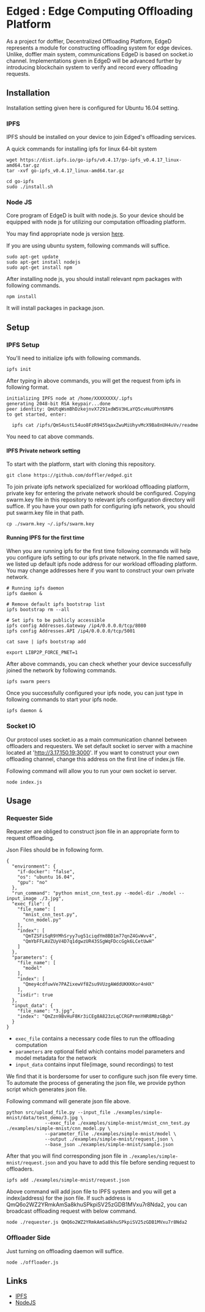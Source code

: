 Edged : Edge Computing Offloading Platform
==========================================

As a project for doffler, Decentralized Offloading Platform, EdgeD represents a module for constructing offloading system for edge devices. Unlike, doffler main system, communications EdgeD is based on socket.io channel. Implementations given in EdgeD will be advanced further by introducing blockchain system to verify and record every offloading requests.

## Installation
Installation setting given here is configured for Ubuntu 16.04 setting.

### IPFS
IPFS should be installed on your device to join Edged's offloading services.

A quick commands for installing ipfs for linux 64-bit system
```
wget https://dist.ipfs.io/go-ipfs/v0.4.17/go-ipfs_v0.4.17_linux-amd64.tar.gz
tar -xvf go-ipfs_v0.4.17_linux-amd64.tar.gz

cd go-ipfs
sudo ./install.sh
```

### Node JS
Core program of EdgeD is built with node.js.
So your device should be equipped with node js for utilizing our computation offloading platform.

You may find appropriate node js version [here](https://nodejs.org/en/download/current/).

If you are using ubuntu system, following commands will suffice.
```
sudo apt-get update
sudo apt-get install nodejs
sudo apt-get install npm
```

After installing node js, you should install relevant npm packages with following commands.
```
npm install
```
It will install packages in package.json.

## Setup
### IPFS Setup
You'll need to initialize ipfs with following commands.
```
ipfs init
```

After typing in above commands, you will get the request from ipfs in following format.
```
initializing IPFS node at /home/XXXXXXXX/.ipfs
generating 2048-bit RSA keypair...done
peer identity: QmUtqWsmBhDzkejnvX7291xdW5V3HLaYQ5cvHuUPhY6RP6
to get started, enter:

  ipfs cat /ipfs/QmS4ustL54uo8FzR9455qaxZwuMiUhyvMcX9Ba8nUH4uVv/readme
```

You need to cat above commands.

#### IPFS Private network setting
To start with the platform, start with cloning this repository.
```
git clone https://github.com/doffler/edged.git
```

To join private ipfs network specialized for workload offloading platform, private key for entering the private network should be configured. Copying swarm.key file in this repository to relevant ipfs configuration directory will suffice. If you have your own path for configuring ipfs network, you should put swarm.key file in that path.
```
cp ./swarm.key ~/.ipfs/swarm.key
```

#### Running IPFS for the first time
When you are running ipfs for the first time following commands will help you configure ipfs setting to our ipfs private network. In the file named save, we listed up default ipfs node address for our workload offloading platform. You may change addresses here if you want to construct your own private network.
```
# Running ipfs daemon
ipfs daemon &

# Remove default ipfs bootstrap list
ipfs bootstrap rm --all

# Set ipfs to be publicly accessible
ipfs config Addresses.Gateway /ip4/0.0.0.0/tcp/8080
ipfs config Addresses.API /ip4/0.0.0.0/tcp/5001

cat save | ipfs bootstrap add

export LIBP2P_FORCE_PNET=1
```

After above commands, you can check whether your device successfully joined the network by following commands.
```
ipfs swarm peers
```

Once you successfully configured your ipfs node, you can just type in following commands to start your ipfs node.
```
ipfs daemon &
```

### Socket IO
Our protocol uses socket.io as a main communication channel between offloaders and requesters. We set default socket io server with a machine located at 'http://3.17.150.19:3000'. If you want to construct your own offloading channel, change this address on the first line of index.js file.

Following command will allow you to run your own socket io server.
```
node index.js
```

## Usage
### Requester Side
Requester are obliged to construct json file in an appropriate form to request offloading.

Json Files should be in following form.
```
{
  "environment": {
    "if-docker": "false",
    "os": "ubuntu 16.04",
    "gpu": "no"
  },
  "run_command": "python mnist_cnn_test.py --model-dir ./model --input_image ./3.jpg",
  "exec_file": {
    "file_name": [
      "mnist_cnn_test.py",
      "cnn_model.py"
    ],
    "index": [
      "QmTZSFiSqR9YMhSryy7ug51ciqdYm8BD1m77qnZ4GvWvv4",
      "QmYbFFLAVZUyV4D7q1dgwzUR43SSgWqFDccGgk6LCetUwH"
    ]
  },
  "parameters": {
    "file_name": [
      "model"
    ],
    "index": [
      "Qmey4cdfuwVe7PAZixewVf8Zsu9VUzgAWddUKKKKor4nHX"
    ],
    "isdir": true
  },
  "input_data": {
    "file_name": "3.jpg",
    "index": "QmZzn9BvHuF8Kr3iCEg8A823zLqCCRGPrmnYHR8M8zGBgb"
  }
}
```

* `exec_file` contains a necessary code files to run the offloading computation
* `parameters` are optional field which contains model parameters and model metadata for the network
* `input_data` contains input file(image, sound recordings) to test

We find that it is bordersome for user to configure such json file every time.
To automate the process of generating the json file, we provide python script which generates json file.

Following command will generate json file above.

```
python src/upload_file.py --input_file ./examples/simple-mnist/data/test_demo/3.jpg \
              --exec_file ./examples/simple-mnist/mnist_cnn_test.py ./examples/simple-mnist/cnn_model.py \
              --parameter_file ./examples/simple-mnist/model \
              --output ./examples/simple-mnist/request.json \
              --base_json ./examples/simple-mnist/sample.json
```

After that you will find corresponding json file in `./examples/simple-mnist/request.json` and you have to add this file before sending request to offloaders.

```
ipfs add ./examples/simple-mnist/request.json
```

Above command will add json file to IPFS system and you will get a index(address) for the json file. If such address is QmQ6o2WZ2YRmkAmSa8khuSPkpiSV25zGDB1MVxu7r8Nda2, you can broadcast offloading request with below command.

```
node ./requester.js QmQ6o2WZ2YRmkAmSa8khuSPkpiSV25zGDB1MVxu7r8Nda2
```

### Offloader Side
Just turning on offloading daemon will suffice.
```
node ./offloader.js
```

## Links
* [IPFS](https://ipfs.io/)
* [NodeJS](https://nodejs.org/en/)
